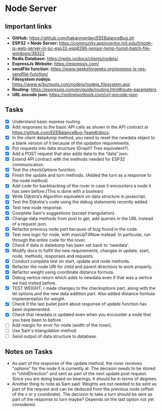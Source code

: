 # Node Server

## Important links

- **GitHub:** https://github.com/hakanmerdan/EEEBalanceBug.git
- **ESP32 + Node Server:** https://community.appinventor.mit.edu/t/node-js-web-server-in-pc-esp32-esp8266-sensor-temp-humd-batch-file-windows/38322
- **Redis Database:** https://redis.io/docs/clients/nodejs/
- **ExpressJs Website:** https://expressjs.com/
- **sendFile function:** https://www.geeksforgeeks.org/express-js-res-sendfile-function/
- **Filesystem nodejs:** https://www.w3schools.com/nodejs/nodejs_filesystem.asp
- **Routing:** https://expressjs.com/en/guide/routing.html#route-parameters
- **URL encode json:** https://onlinejsontools.com/url-encode-json

## Tasks

- [x]  Understand basic express routing.
- [x]  Add responses to the basic API calls as shown in the API contract at https://github.com/EEEBalanceBug-Team6/docs.
- [x]  In the client datadump method, you need to reset the newdata object to a blank version of it because of the updation requirements.
- [x]  Put requests into data structure (Graph? Tree equivalent?).
- [x]  Add a POST request that also adds data to the “data” json.
- [x]  Extend API contract with the methods needed for ESP32 communication.
- [x]  Test the checkOptions function.
- [x]  Finish the update and turn methods. (Added the turn as a response to the node method)
- [x]  Add code for backtracking of the rover in case it encounters a node it has seen before.(This is done with a boolean)
- [x]  Write Dijkstra’s Algorithm equivalent on data structure in javascript.
- [x]  Test the Dijkstra's code using the debug statements recently added.
- [x]  Test new node response.
- [x]  Complete Sam's suggestions (except triangulation).
- [x]  Change data methods from post to get, add queries in the URL instead of a request json.
- [x]  Refactor previous node part because of bug found in the code.
- [x]  Test new logic for node, with maxUpTillNow instead. In particular, run through the entire code for the rover.
- [x]  Check if data in datadump has been set back to 'newdata'.
- [x]  Modify docs to fulfill the new requirements, changes in update, start, node, methods, responses and requests.
- [x]  Conduct complete test on start, update and node methods. 
- [x]  Refactor the node URI for child and parent directions to work properly.
- [x]  Refactor weight using coordinate distance formula.
- [x]  Debug vertice return which adds to newdata even if that was a vertice we had visited before.
- [x]  TEST WEIGHT, I made changes to the checkoptions part, along with the let options and the new data addition part. Also added distance formula implementation for weight.
- [x]  Check if the last bullet point about response of update function has been implemented.
- [x]  Check that newdata is updated even when you encounter a node that you have been to before. 
- [ ]  Add margin for error for node (width of the rover).
- [ ]  Use Sam's triangulation method.
- [ ]  Send output of data structure to database.

## Notes on Tasks

- As part of the response of the update method, the rover receives "options" for the node it is currently at. The decision needs to be stored in "childDirection" and sent as part of the next update post request. Since you are doing based on bearings, it should be in terms of degrees.
- Another thing to note as Sam said: Weights are not needed to be sent as part of the request and can be deduced from the 
previous node (offset of the x or y coordinate). The decision to take a turn should be sent as part of the response to turn 
maybe? Depends on the last option not yet considered.
